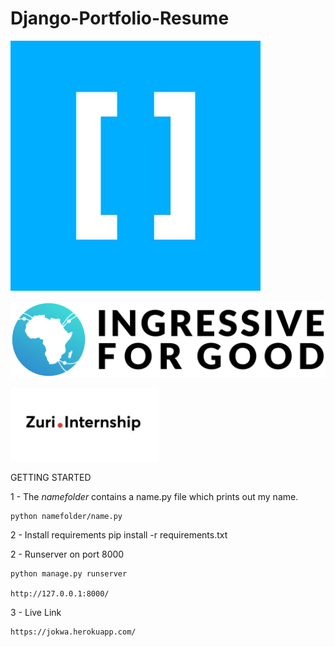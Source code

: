 # Django-Portfolio-Resume

![Hng](./static/img/hng.jpg)

![I4G](./static/img/I4G.png)

![zuri](./static/img/zuri.jpg)



GETTING STARTED

1 - The *namefolder* contains a name.py file which prints out my name. 

    python namefolder/name.py

2 - Install requirements
  pip install -r requirements.txt

2 - Runserver on port 8000

    python manage.py runserver
    
    http://127.0.0.1:8000/
    

3 - Live Link

    https://jokwa.herokuapp.com/

    
